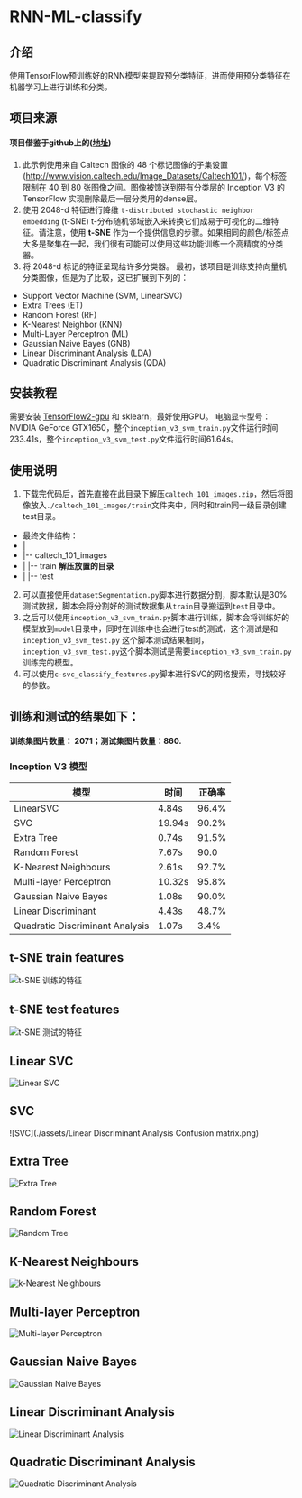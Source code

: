 # RNN-ML-classify

## 介绍

使用TensorFlow预训练好的RNN模型来提取预分类特征，进而使用预分类特征在机器学习上进行训练和分类。

## 项目来源

#### 项目借鉴于github上的([地址](https://github.com/snatch59/cnn-svm-classifier))

1. 此示例使用来自 Caltech 图像的 48 个标记图像的子集设置(http://www.vision.caltech.edu/Image_Datasets/Caltech101/)，每个标签限制在 40 到 80
   张图像之间。图像被馈送到带有分类层的 Inception V3 的 TensorFlow 实现删除最后一层分类用的dense层。
2. 使用 2048-d 特征进行降维 `t-distributed stochastic neighbor embedding` (t-SNE) t-分布随机邻域嵌入来转换它们成易于可视化的二维特征。请注意，使用 **t-SNE**
   作为一个提供信息的步骤。如果相同的颜色/标签点大多是聚集在一起，我们很有可能可以使用这些功能训练一个高精度的分类器。
3. 将 2048-d 标记的特征呈现给许多分类器。 最初，该项目是训练支持向量机 分类图像，但是为了比较，这已扩展到下列的：

* Support Vector Machine (SVM, LinearSVC)
* Extra Trees (ET)
* Random Forest (RF)
* K-Nearest Neighbor (KNN)
* Multi-Layer Perceptron (ML)
* Gaussian Naive Bayes (GNB)
* Linear Discriminant Analysis (LDA)
* Quadratic Discriminant Analysis (QDA)

## 安装教程

需要安装 [TensorFlow2-gpu](https://www.tensorflow.org/install) 和 sklearn，最好使用GPU。 电脑显卡型号：NVIDIA GeForce
GTX1650，整个`inception_v3_svm_train.py`文件运行时间233.41s，整个`inception_v3_svm_test.py`文件运行时间61.64s。

## 使用说明

1. 下载完代码后，首先直接在此目录下解压`caltech_101_images.zip`，然后将图像放入`./caltech_101_images/train`文件夹中，同时和train同一级目录创建test目录。
* 最终文件结构：
* |
* |-- caltech_101_images
* |   |-- train **解压放置的目录**
* |   |-- test
2. 可以直接使用`datasetSegmentation.py`脚本进行数据分割，脚本默认是30%测试数据，脚本会将分割好的测试数据集从`train`目录搬运到`test`目录中。
3. 之后可以使用`inception_v3_svm_train.py`脚本进行训练，脚本会将训练好的模型放到`model`目录中，同时在训练中也会进行test的测试，这个测试是和`inception_v3_svm_test.py`
   这个脚本测试结果相同，`inception_v3_svm_test.py`这个脚本测试是需要`inception_v3_svm_train.py`训练完的模型。
4. 可以使用`c-svc_classify_features.py`脚本进行SVC的网格搜索，寻找较好的参数。

## 训练和测试的结果如下：

#### 训练集图片数量： 2071；测试集图片数量：860.

### Inception V3 模型

| 模型                              | 时间     | 正确率   |
|---------------------------------|--------|-------|
| LinearSVC                       | 4.84s  | 96.4% |
| SVC                             | 19.94s | 90.2% |
| Extra Tree                      | 0.74s  | 91.5% |
| Random Forest                   | 7.67s  | 90.0  |
| K-Nearest Neighbours            | 2.61s  | 92.7% |
| Multi-layer Perceptron          | 10.32s | 95.8% |
| Gaussian Naive Bayes            | 1.08s  | 90.0% |
| Linear Discriminant             | 4.43s  | 48.7% |
| Quadratic Discriminant Analysis | 1.07s  | 3.4%  |

## t-SNE train features
![t-SNE 训练的特征](./assets/tsne_train_features.png)

## t-SNE test features
![t-SNE 测试的特征](./assets/tsne_test_features.png)

## Linear SVC
![Linear SVC](./assets/LinearSVC%20Confusion%20matrix.png)

## SVC
![SVC](./assets/Linear Discriminant Analysis Confusion matrix.png)

## Extra Tree
![Extra Tree](./assets/Extra%20Trees%20Confusion%20matrix.png)

## Random Forest
![Random Tree](./assets/Random%20Forest%20Confusion%20matrix.png)

## K-Nearest Neighbours
![k-Nearest Neighbours](./assets/K-Nearest%20Neighbor%20Confusion%20matrix.png)

## Multi-layer Perceptron
![Multi-layer Perceptron](./assets/Multi-layer%20Perceptron%20Confusion%20matrix.png)

## Gaussian Naive Bayes
![Gaussian Naive Bayes](./assets/Gaussian%20Naive%20Bayes%20Confusion%20matrix.png)

## Linear Discriminant Analysis
![Linear Discriminant Analysis](./assets/Linear%20Discriminant%20Analysis%20Confusion%20matrix.png)

## Quadratic Discriminant Analysis
![Quadratic Discriminant Analysis](./assets/Quadratic%20Discriminant%20Analysis%20Confusion%20matrix.png)
